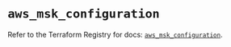 # `aws_msk_configuration`

Refer to the Terraform Registry for docs: [`aws_msk_configuration`](https://registry.terraform.io/providers/hashicorp/aws/3.76.1/docs/resources/msk_configuration).

